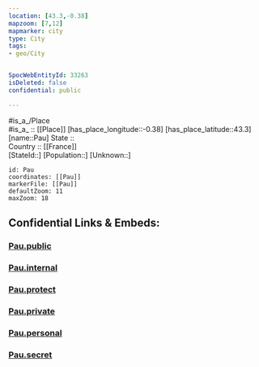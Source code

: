 ```yaml
---
location: [43.3,-0.38] 
mapzoom: [7,12] 
mapmarker: city 
type: City
tags:
- geo/City


SpocWebEntityId: 33263
isDeleted: false
confidential: public

---
```

#is_a_/Place  
#is_a_ :: [[Place]] 
[has_place_longitude::-0.38] 
[has_place_latitude::43.3] 
[name::Pau] 
State ::  
Country :: [[France]]  
[StateId::] 
[Population::] 
[Unknown::] 


```leaflet
id: Pau
coordinates: [[Pau]] 
markerFile: [[Pau]] 
defaultZoom: 11 
maxZoom: 18
```


## Confidential Links & Embeds: 

### [Pau.public](/_public/\Earth\Continent\Europe\Europe~West\France\regions~France\Nouvelle-Aquitaine\departments~Aquitaine\Pyrénées-Atlantiques\communes~Pyrénées-Atlantiques\Pau\cities~PauPau.public.md) 

### [Pau.internal](/_internal/\Earth\Continent\Europe\Europe~West\France\regions~France\Nouvelle-Aquitaine\departments~Aquitaine\Pyrénées-Atlantiques\communes~Pyrénées-Atlantiques\Pau\cities~PauPau.internal.md) 

### [Pau.protect](/_protect/\Earth\Continent\Europe\Europe~West\France\regions~France\Nouvelle-Aquitaine\departments~Aquitaine\Pyrénées-Atlantiques\communes~Pyrénées-Atlantiques\Pau\cities~PauPau.protect.md) 

### [Pau.private](/_private/\Earth\Continent\Europe\Europe~West\France\regions~France\Nouvelle-Aquitaine\departments~Aquitaine\Pyrénées-Atlantiques\communes~Pyrénées-Atlantiques\Pau\cities~PauPau.private.md) 

### [Pau.personal](/_personal/\Earth\Continent\Europe\Europe~West\France\regions~France\Nouvelle-Aquitaine\departments~Aquitaine\Pyrénées-Atlantiques\communes~Pyrénées-Atlantiques\Pau\cities~PauPau.personal.md) 

### [Pau.secret](/_secret/\Earth\Continent\Europe\Europe~West\France\regions~France\Nouvelle-Aquitaine\departments~Aquitaine\Pyrénées-Atlantiques\communes~Pyrénées-Atlantiques\Pau\cities~PauPau.secret.md)

